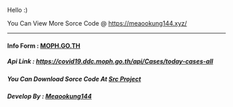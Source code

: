 Hello :)

You Can View More Sorce Code @ https://meaookung144.xyz/

-------------

<h4>Info Form : <a href="https://covid19.ddc.moph.go.th/">MOPH.GO.TH</a></h4>
            <h5>Api Link : <a href="https://covid19.ddc.moph.go.th/api/Cases/today-cases-all">https://covid19.ddc.moph.go.th/api/Cases/today-cases-all</a></h5>
            <h5>You Can Download Sorce Code At <a href="//meaookung144.xyz/project/src">Src Project</a></h5>
            <h5>Develop By : <a href="//meaookung144.xyz/">Meaookung144</a></h5>